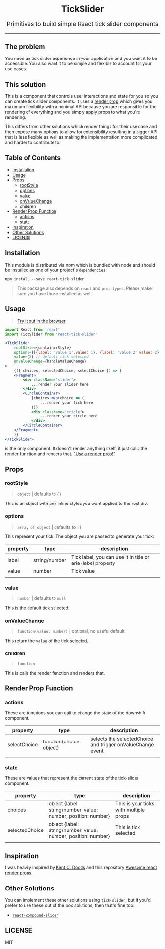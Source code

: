 <h1 align="center">
  TickSlider
  <br>
</h1>
<p align="center" style="font-size: 1.2rem;">Primitives to build simple React tick slider components</p>

<hr />

## The problem

You need an tick slider experience in your application and you want it to be
accessible. You also want it to be simple and flexible to account for your use
cases.

## This solution

This is a component that controls user interactions and state for you so you can
create tick slider components. It uses a
[render prop](https://reactjs.org/docs/render-props.html) which gives you
maximum flexibility with a minimal API because you are responsible for the
rendering of everything and you simply apply props to what you're rendering.

This differs from other solutions which render things for their use case and
then expose many options to allow for extensibility resulting in a bigger API
that is less flexible as well as making the implementation more complicated and
harder to contribute to.

## Table of Contents

<!-- START doctoc generated TOC please keep comment here to allow auto update -->
<!-- DON'T EDIT THIS SECTION, INSTEAD RE-RUN doctoc TO UPDATE -->

- [Installation](#installation)
- [Usage](#usage)
- [Props](#props)
  - [rootStyle](#rootstyle)
  - [options](#options)
  - [value](#value)
  - [onValueChange](#onvaluechange)
  - [children](#children)
- [Render Prop Function](#render-prop-function)
  - [actions](#actions)
  - [state](#state)
- [Inspiration](#inspiration)
- [Other Solutions](#other-solutions)
- [LICENSE](#license)

<!-- END doctoc generated TOC please keep comment here to allow auto update -->

## Installation

This module is distributed via
[npm](https://www.npmjs.com/package/react-tick-slider) which is bundled with
[node](https://nodejs.org/en/) and should be installed as one of your project's
`dependencies`:

```
npm install --save react-tick-slider
```

> This package also depends on `react` and `prop-types`. Please make sure you
> have those installed as well.

## Usage

> [Try it out in the browser](https://codesandbox.io/s/github/zyhou/react-tick-slider-example/tree/master/)

```jsx
import React from 'react'
import TickSlider from 'react-tick-slider'

<TickSlider
    rootStyle={containerStyle}
    options={[{label: 'value 1',value: 1}, {label: 'value 2',value: 2}]} // your tick
    value={2} // default tick selected
    onValueChange={handleValueChange}
>
    {({ choices, selectedChoice, selectChoice }) => (
    <Fragment>
        <div className="slider">
            ...render your slider here
        </div>
        <CircleContainer>
            {choices.map(choice => (
                ...render your tick here
            ))}
            <div className="cricle">
                ...render your circle here
            </div>
        </CircleContainer>
    </Fragment>
    )}
</TickSlider>
```

<TickSlider /> is the only component. It doesn't render anything itself, it just
calls the render function and renders that.
["Use a render prop!"]([https://reactjs.org/docs/render-props.html])

## Props

### rootStyle

> `object` | defaults to `{}`

This is an object with any inline styles you want applied to the root div.

### options

> `array of object` | defaults to `[]`

This represent your tick. The object you are passed to generate your tick:

<!-- This table was generated via http://www.tablesgenerator.com/markdown_tables -->

| property | type          | description                                                |
| -------- | ------------- | ---------------------------------------------------------- |
| label    | string/number | Tick label, you can use it in title or aria-label property |
| value    | number        | Tick value                                                 |
|          |               |                                                            |

### value

> `number` | defaults to `null`

This is the default tick selected.

### onValueChange

> `function(value: number)` | optional, no useful default

This return the `value` of the tick selected.

### children

> `function`

This is calls the render function and renders that.

## Render Prop Function

### actions

These are functions you can call to change the state of the downshift component.

<!-- This table was generated via http://www.tablesgenerator.com/markdown_tables -->

| property     | type                     | description                                                |
| ------------ | ------------------------ | ---------------------------------------------------------- |
| selectChoice | function(choice: object) | selects the selectedChoice and trigger onValueChange event |
|              |                          |                                                            |

### state

These are values that represent the current state of the tick-slider component.

<!-- This table was generated via http://www.tablesgenerator.com/markdown_tables -->

| property       | type                                                           | description                            |
| -------------- | -------------------------------------------------------------- | -------------------------------------- |
| choices        | object {label: string/number, value: number, position: number} | This is your ticks with multiple props |
| selectedChoice | object {label: string/number, value: number, position: number} | This is tick selected                  |
|                |                                                                |                                        |

## Inspiration

I was heavily inspired by [Kent C. Dodds](https://github.com/kentcdodds) and
this repository
[Awesome react render props](https://github.com/jaredpalmer/awesome-react-render-props]).

## Other Solutions

You can implement these other solutions using `tick-slider`, but if you'd prefer
to use these out of the box solutions, then that's fine too:

- [`react-compound-slider`](https://github.com/sghall/react-compound-slider)

## LICENSE

MIT
